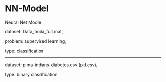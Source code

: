 # NN-Model
Neural Net Modle

dataset: Data_hoda_full.mat,

problem: supervised learning,

type: classification

-------------------------------
dataset: pima-indians-diabetes.csv (pid.csv),

type: binary classification

